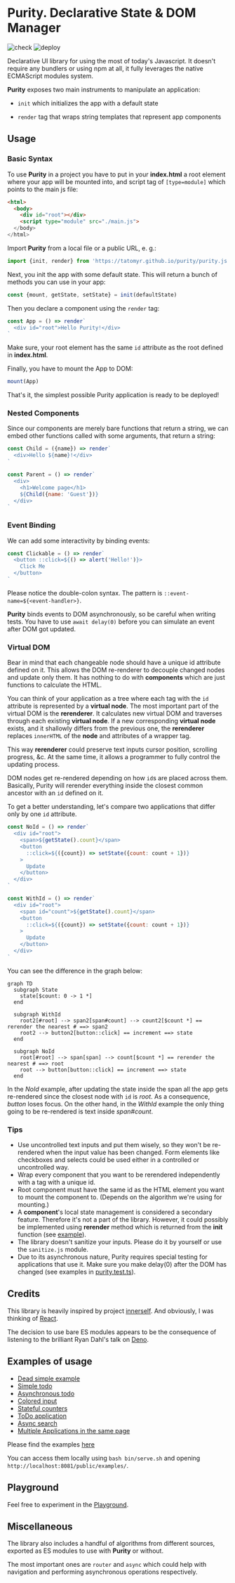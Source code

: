 # Purity. Declarative State & DOM Manager

![check](https://github.com/tatomyr/purity/actions/workflows/check.yaml/badge.svg)
![deploy](https://github.com/tatomyr/purity/actions/workflows/deploy.yaml/badge.svg)

Declarative UI library for using the most of today's Javascript.
It doesn't require any bundlers or using npm at all, it fully leverages the native ECMAScript modules system.

**Purity** exposes two main instruments to manipulate an application:

- `init` which initializes the app with a default state

- `render` tag that wraps string templates that represent app components

## Usage

### Basic Syntax

To use **Purity** in a project you have to put in your **index.html** a root element where your app will be mounted into, and script tag of `[type=module]` which points to the main js file:

```html
<html>
  <body>
    <div id="root"></div>
    <script type="module" src="./main.js">
  </body>
</html>
```

Import **Purity** from a local file or a public URL, e. g.:

```js
import {init, render} from 'https://tatomyr.github.io/purity/purity.js'
```

Next, you init the app with some default state. This will return a bunch of methods you can use in your app:

```js
const {mount, getState, setState} = init(defaultState)
```

Then you declare a component using the `render` tag:

```js
const App = () => render`
  <div id="root">Hello Purity!</div>
`
```

Make sure, your root element has the same `id` attribute as the root defined in **index.html**.

Finally, you have to mount the App to DOM:

```js
mount(App)
```

That's it, the simplest possible Purity application is ready to be deployed!

### Nested Components

Since our components are merely bare functions that return a string, we can embed other functions called with some arguments, that return a string:

```js
const Child = ({name}) => render`
  <div>Hello ${name}!</div>
`

const Parent = () => render`
  <div>
    <h1>Welcome page</h1>
    ${Child({name: 'Guest'})}
  </div>
`
```

### Event Binding

We can add some interactivity by binding events:

```js
const Clickable = () => render`
  <button ::click=${() => alert('Hello!')}>
    Click Me
  </button>
`
```

Please notice the double-colon syntax. The pattern is `::event-name=${<event-handler>}`.

**Purity** binds events to DOM asynchronously, so be careful when writing tests.
You have to use `await delay(0)` before you can simulate an event after DOM got updated.

### Virtual DOM

Bear in mind that each changeable node should have a unique id attribute defined on it.
This allows the DOM re-renderer to decouple changed nodes and update only them.
It has nothing to do with **components** which are just functions to calculate the HTML.

You can think of your application as a tree where each tag with the `id` attribute is represented by a **virtual node**.
The most important part of the virtual DOM is the **rerenderer**.
It calculates new virtual DOM and traverses through each existing **virtual node**.
If a new corresponding **virtual node** exists, and it shallowly differs from the previous one, the **rerenderer** replaces `innerHTML` of the **node** and attributes of a wrapper tag.

This way **rerenderer** could preserve text inputs cursor position, scrolling progress, &c.
At the same time, it allows a programmer to fully control the updating process.

DOM nodes get re-rendered depending on how `id`s are placed across them.
Basically, Purity will rerender everything inside the closest common ancestor with an `id` defined on it.

To get a better understanding, let's compare two applications that differ only by one `id` attribute.

```js
const NoId = () => render`
  <div id="root">
    <span>${getState().count}</span>
    <button 
      ::click=${({count}) => setState({count: count + 1})}
    >
      Update
    </button>
  </div>
`

const WithId = () => render`
  <div id="root">
    <span id="count">${getState().count}</span>
    <button 
      ::click=${({count}) => setState({count: count + 1})}
    >
      Update
    </button>
  </div>
`
```

You can see the difference in the graph below:

```mermaid
graph TD
  subgraph State
    state[$count: 0 -> 1 *]
  end

  subgraph WithId
    root2[#root] --> span2[span#count] --> count2[$count *] == rerender the nearest # ==> span2
    root2 --> button2[button::click] == increment ==> state
  end

  subgraph NoId
    root[#root] --> span[span] --> count[$count *] == rerender the nearest # ==> root
    root --> button[button::click] == increment ==> state
  end
```

In the _NoId_ example, after updating the state inside the span all the app gets re-rendered since the closest node with `id` is _root_.
As a consequence, _button_ loses focus.
On the other hand, in the _WithId_ example the only thing going to be re-rendered is text inside _span#count_.

### Tips

- Use uncontrolled text inputs and put them wisely, so they won't be re-rendered when the input value has been changed. Form elements like checkboxes and selects could be used either in a controlled or uncontrolled way.
- Wrap every component that you want to be rerendered independently with a tag with a unique id.
- Root component must have the same id as the HTML element you want to mount the component to. (Depends on the algorithm we're using for mounting.)
- A **component**'s local state management is considered a secondary feature. Therefore it's not a part of the library. However, it could possibly be implemented using **rerender** method which is returned from the **init** function (see [example](./src/examples/use-state-example/StatefulCounter.js)).
- The library doesn't sanitize your inputs. Please do it by yourself or use the `sanitize.js` module.
- Due to its asynchronous nature, Purity requires special testing for applications that use it. Make sure you make delay(0) after the DOM has changed (see examples in [purity.test.ts](./src/purity.test.ts)).

## Credits

This library is heavily inspired by project [innerself](https://github.com/stasm/innerself).
And obviously, I was thinking of [React](https://github.com/facebook/react/).

The decision to use bare ES modules appears to be the consequence of listening to the brilliant Ryan Dahl's talk on [Deno](https://deno.land).

## Examples of usage

- [Dead simple example](./src/examples/dead-simple-example)
- [Simple todo](./src/examples/simple-todo-example)
- [Asynchronous todo](./src/examples/async-todo-example)
- [Colored input](./src/examples/colored-input-example)
- [Stateful counters](./src/examples/use-state-example)
- [ToDo application](https://github.com/tatomyr/reactive-todo)
- [Async search](./src/examples/async-search)
- [Multiple Applications in the same page](./src/examples/multiple-apps)

Please find the examples [here](https://tatomyr.github.io/purity/examples/)

You can access them locally using `bash bin/serve.sh` and opening `http://localhost:8081/public/examples/`.

## Playground

Feel free to experiment in the [Playground](https://tatomyr.github.io/purity/playground/).

## Miscellaneous

The library also includes a handful of algorithms from different sources, exported as ES modules to use with **Purity** or without.

The most important ones are `router` and `async` which could help with navigation and performing asynchronous operations respectively.
